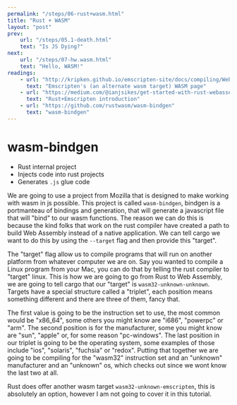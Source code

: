```yaml
---
permalink: "/steps/06-rust+wasm.html"
title: "Rust + WASM"
layout: "post"
prev: 
    url: "/steps/05.1-death.html"
    text: "Is JS Dying?"
next: 
    url: "/steps/07-hw.wasm.html"
    text: "Hello, WASM!"
readings:
    - url: "http://kripken.github.io/emscripten-site/docs/compiling/WebAssembly.html?highlight=wasm"
      text: "Emscripten's (an alternate wasm target) WASM page"
    - url: "https://medium.com/@ianjsikes/get-started-with-rust-webassembly-and-webpack-58d28e219635"
      text: "Rust+Emscripten introduction"
    - url: "https://github.com/rustwasm/wasm-bindgen"
      text: "wasm-bindgen"
---
```

<div class="presenting">
<h1>wasm-bindgen</h1>
<ul>
<li>
Rust internal project
</li>
<li>
Injects code into rust projects
</li>
<li>
Generates <code>.js</code> glue code
</li>
</ul>
</div>
<div class="explain">
<p>
We are going to use a project from Mozilla that is designed to make working with wasm in js possible. This project is called <code>wasm-bindgen</code>, bindgen is a portmanteau of bindings and generation, that will generate a javascript file that will "bind" to our wasm functions. The reason we can do this is because the kind folks that work on the rust compiler have created a path to build Web Assembly instead of a native application. We can tell cargo we want to do this by using the <code>--target</code> flag and then provide this "target".
</p>
<p>
The "target" flag allow us to compile programs that will run on another platform from whatever computer we are on. Say you wanted to compile a Linux program from your Mac, you can do that by telling the rust compiler to "target" linux. This is how we are going to go from Rust to Web Assembly, we are going to tell cargo that our "target" is <code>wasm32-unknown-unknown</code>. Targets have a special structure called a "triplet", each position means something different and there are three of them, fancy that.
</p>
<p>
The first value is going to be the instruction set to use, the most common would be "x86_64", some others you might know are "i686", "powerpc" or "arm". The second position is for the manufacturer, some you might know are "sun", "apple" or, for some reason "pc-windows". The last position in our triplet is going to be the operating system, some examples of those include "ios", "solaris", "fuchsia" or "redox". Putting that together we are going to be compiling for the "wasm32" instruction set and an "unknown" manufacturer and an "unknown" os, which checks out since we wont know the last two at all.
</p>
<p>
Rust does offer another wasm target <code>wasm32-unknown-emscripten</code>, this is absolutely an option, however I am not going to cover it in this tutorial.
</p>
</div>